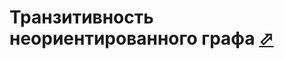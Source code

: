 # Транзитивность неориентированного графа [⬀](http://informatics.mccme.ru/mod/statements/view3.php?chapterid=479)
